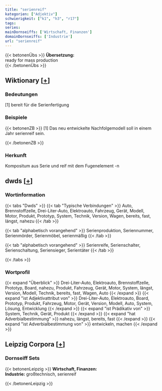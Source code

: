 ```yaml
---
title: "serienreif"
kategorien: ["Adjektiv"]
schwierigkeit: ["k1", "h3", "r17"]
tags:
series:
mainDornseiffs: ['Wirtschaft, Finanzen']
domainDornseiffs: ['Industrie']
url: "serienreif"
---
```


{{< betonenÜbs >}}
**Übersetzung:**  
ready for mass  production  
{{< /betonenÜbs >}}

## Wiktionary [[+](https://de.wiktionary.org/wiki/serienreif)]

### Bedeutungen
[1] bereit für die Serienfertigung  

### Beispiele
{{< betonenZB >}}
[1] Das neu entwickelte Nachfolgemodell soll in einem Jahr serienreif sein.  

{{< /betonenZB >}}
### Herkunft
Kompositum aus Serie und reif mit dem Fugenelement -n  



## dwds [[+](https://www.dwds.de/wb/serienreif)]

### Wortinformation
{{< tabs "Dwds" >}}
{{< tab "Typische Verbindungen" >}}
Auto, Brennstoffzelle, Drei-Liter-Auto, Elektroauto, Fahrzeug, Gerät, Modell, Motor, Produkt, Prototyp, System, Technik, Version, Wagen, bereits, fast, längst, nahezu
{{< /tab >}}

{{< tab "alphabetisch vorangehend" >}}
Serienproduktion, Seriennummer, Serienmörder, Serienmöbel, serienmäßig
{{< /tab >}}

{{< tab "alphabetisch vorangehend" >}}
Serienreife, Serienschalter, Serienschaltung, Seriensieger, Serientäter
{{< /tab >}}

{{< /tabs >}}

### Wortprofil
{{< expand "Überblick" >}} Drei-Liter-Auto, Elektroauto, Brennstoffzelle, Prototyp, Board, nahezu, Produkt, Fahrzeug, Gerät, Motor, System, längst, Version, Modell, Technik, bereits, fast, Wagen, Auto {{< /expand >}}
{{< expand "ist Adjektivattribut von" >}} Drei-Liter-Auto, Elektroauto, Board, Prototyp, Produkt, Fahrzeug, Motor, Gerät, Version, Modell, Auto, System, Lösung, Entwicklung {{< /expand >}}
{{< expand "ist Prädikativ von" >}} System, Technik, Gerät, Produkt {{< /expand >}}
{{< expand "hat Adverbialbestimmung" >}} nahezu, längst, bereits, fast {{< /expand >}}
{{< expand "ist Adverbialbestimmung von" >}} entwickeln, machen {{< /expand >}}

## Leipzig Corpora [[+](https://corpora.uni-leipzig.de/en/res?word=serienreif&corpusId=deu_newscrawl-public_2018)]

### Dornseiff Sets
{{< betonenLeipzig >}}
**Wirtschaft, Finanzen:**  
**Industrie:** großtechnisch, serienreif  

{{< /betonenLeipzig >}}
